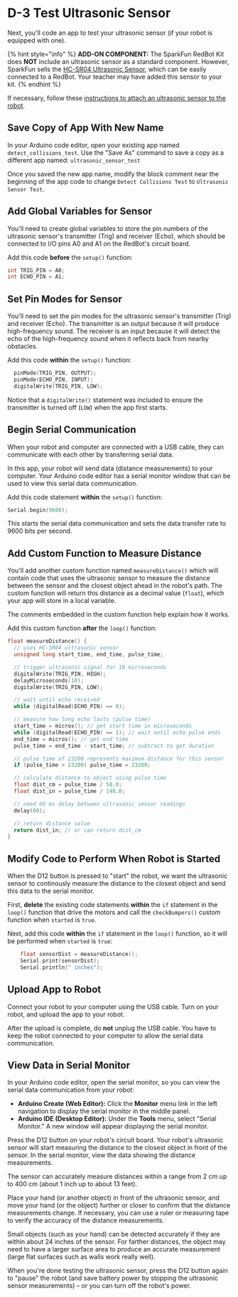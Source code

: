 # D-3 Test Ultrasonic Sensor

Next, you'll code an app to test your ultrasonic sensor \(if your robot is equipped with one\).

{% hint style="info" %}
**ADD-ON COMPONENT:** The SparkFun RedBot Kit does **NOT** include an ultrasonic sensor as a standard component. However, SparkFun sells the [HC-SR04 Ultrasonic Sensor](https://www.sparkfun.com/products/13959), which can be easily connected to a RedBot. Your teacher may have added this sensor to your kit.
{% endhint %}

If necessary, follow these [instructions to attach an ultrasonic sensor to the robot](../../references/physical-inputs/ultrasonic-sensor.md#connect-ultrasonic-sensor-to-redbot-mainboard).

## Save Copy of App With New Name <a id="save-copy-of-app-with-new-name"></a>

In your Arduino code editor, open your existing app named `detect_collisions_test`. Use the "Save As" command to save a copy as a different app named:  `ultrasonic_sensor_test`

Once you saved the new app name, modify the block comment near the beginning of the app code to change `Detect Collisions Test` to `Ultrasonic Sensor Test`.

## Add Global Variables for Sensor

You'll need to create global variables to store the pin numbers of the ultrasonic sensor's transmitter \(Trig\) and receiver \(Echo\), which should be connected to I/O pins A0 and A1 on the RedBot's circuit board.

Add this code **before** the `setup()` function:

```cpp
int TRIG_PIN = A0;
int ECHO_PIN = A1;
```

## Set Pin Modes for Sensor

You'll need to set the pin modes for the ultrasonic sensor's transmitter \(Trig\) and receiver \(Echo\). The transmitter is an output because it will produce high-frequency sound. The receiver is an input because it will detect the echo of the high-frequency sound when it reflects back from nearby obstacles.

Add this code **within** the `setup()` function:

```cpp
  pinMode(TRIG_PIN, OUTPUT);
  pinMode(ECHO_PIN, INPUT);
  digitalWrite(TRIG_PIN, LOW);
```

Notice that a `digitalWrite()` statement was included to ensure the transmitter is turned off \(`LOW`\) when the app first starts.

## Begin Serial Communication

When your robot and computer are connected with a USB cable, they can communicate with each other by transferring serial data.

In this app, your robot will send data \(distance measurements\) to your computer. Your Arduino code editor has a serial monitor window that can be used to view this serial data communication.

Add this code statement **within** the `setup()` function:

```cpp
Serial.begin(9600);
```

This starts the serial data communication and sets the data transfer rate to 9600 bits per second.

## Add Custom Function to Measure Distance

You'll add another custom function named `measureDistance()` which will contain code that uses the ultrasonic sensor to measure the distance between the sensor and the closest object ahead in the robot's path. The custom function will return this distance as a decimal value \(`float`\), which your app will store in a local variable.

The comments embedded in the custom function help explain how it works.

Add this custom function **after** the `loop()` function:

```cpp
float measureDistance() {
  // uses HC-SR04 ultrasonic sensor
  unsigned long start_time, end_time, pulse_time;

  // trigger ultrasonic signal for 10 microseconds
  digitalWrite(TRIG_PIN, HIGH);
  delayMicroseconds(10);
  digitalWrite(TRIG_PIN, LOW);

  // wait until echo received
  while (digitalRead(ECHO_PIN) == 0);

  // measure how long echo lasts (pulse time)
  start_time = micros(); // get start time in microseconds
  while (digitalRead(ECHO_PIN) == 1); // wait until echo pulse ends
  end_time = micros(); // get end time
  pulse_time = end_time - start_time; // subtract to get duration

  // pulse time of 23200 represents maximum distance for this sensor
  if (pulse_time > 23200) pulse_time = 23200;

  // calculate distance to object using pulse time
  float dist_cm = pulse_time / 58.0;
  float dist_in = pulse_time / 148.0;

  // need 60 ms delay between ultrasonic sensor readings
  delay(60);

  // return distance value
  return dist_in; // or can return dist_cm
}
```

## Modify Code to Perform When Robot is Started

When the D12 button is pressed to "start" the robot, we want the ultrasonic sensor to continously measure the distance to the closest object and send this data to the serial monitor.

First, **delete** the existing code statements **within** the `if` statement in the `loop()` function that drive the motors and call the `checkBumpers()` custom function when `started` is `true`.

Next, add this code **within** the `if` statement in the `loop()` function, so it will be performed when `started` is `true`:

```cpp
    float sensorDist = measureDistance();
    Serial.print(sensorDist);
    Serial.println(" inches");
```

## Upload App to Robot

Connect your robot to your computer using the USB cable. Turn on your robot, and upload the app to your robot.

After the upload is complete, do **not** unplug the USB cable. You have to keep the robot connected to your computer to allow the serial data communication.

## View Data in Serial Monitor

In your Arduino code editor, open the serial monitor, so you can view the serial data communication from your robot:

* **Arduino Create \(Web Editor\):**  Click the **Monitor** menu link in the left navigation to display the serial monitor in the middle panel.
* **Arduino IDE \(Desktop Editor\):**  Under the **Tools** menu, select "Serial Monitor." A new window will appear displaying the serial monitor.

Press the D12 button on your robot's circuit board. Your robot's ultrasonic sensor will start measuring the distance to the closest object in front of the sensor. In the serial monitor, view the data showing the distance measurements.

The sensor can accurately measure distances within a range from 2 cm up to 400 cm \(about 1 inch up to about 13 feet\).

Place your hand \(or another object\) in front of the ultrasonic sensor, and move your hand \(or the object\) further or closer to confirm that the distance measurements change. If necessary, you can use a ruler or measuring tape to verify the accuracy of the distance measurements.

Small objects \(such as your hand\) can be detected accurately if they are within about 24 inches of the sensor. For farther distances, the object may need to have a larger surface area to produce an accurate measurement \(large flat surfaces such as walls work really well\).

When you're done testing the ultrasonic sensor, press the D12 button again to "pause" the robot \(and save battery power by stopping the ultrasonic sensor measurements\) – or you can turn off the robot's power.





